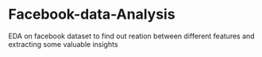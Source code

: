 # Facebook-data-Analysis
EDA on facebook dataset to find out reation between different features and extracting some valuable insights
